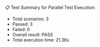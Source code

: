 
📋 Test Summary for Parallel Test Execution:
- Total scenarios: 3
- Passed: 3
- Failed: 0
- Overall result: PASS
- Total execution time: 21.36s
